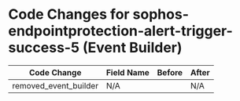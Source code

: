 # Code Changes for sophos-endpointprotection-alert-trigger-success-5 (Event Builder)

| Code Change | Field Name | Before | After |
|-------------|------------|--------|-------|
| removed_event_builder | N/A |  | N/A |